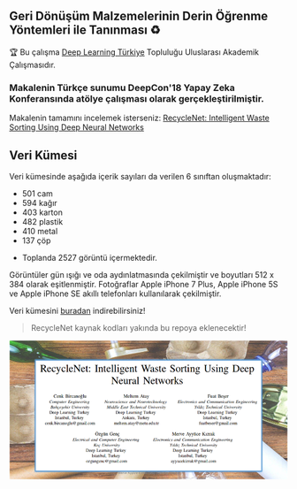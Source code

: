 ## Geri Dönüşüm Malzemelerinin Derin Öğrenme Yöntemleri ile Tanınması :recycle:

:trophy: Bu çalışma [Deep Learning Türkiye](http://deeplearningturkiye.com) Topluluğu Uluslarası Akademik Çalışmasıdır.

### Makalenin Türkçe sunumu DeepCon'18 Yapay Zeka Konferansında atölye çalışması olarak gerçekleştirilmiştir.

Makalenin tamamını incelemek isterseniz: [RecycleNet: Intelligent Waste Sorting Using Deep Neural Networks](https://ieeexplore.ieee.org/document/8466276)

## Veri Kümesi
Veri kümesinde aşağıda içerik sayıları da verilen 6 sınıftan oluşmaktadır: 
* 501 cam
* 594 kağır
* 403 karton
* 482 plastik
* 410 metal
* 137 çöp
- Toplanda 2527 görüntü içermektedir.

Görüntüler gün ışığı ve oda aydınlatmasında çekilmiştir ve boyutları 512 x 384 olarak eşitlenmiştir. Fotoğraflar Apple iPhone 7 Plus, Apple iPhone 5S ve Apple iPhone SE akıllı telefonları kullanılarak çekilmiştir.

Veri kümesini [buradan](https://drive.google.com/drive/folders/0B3P9oO5A3RvSUW9qTG11Ul83TEE) indirebilirsiniz!

> RecycleNet kaynak kodları yakında bu repoya eklenecektir!

<img align="right" src="RecycleNet.PNG">
